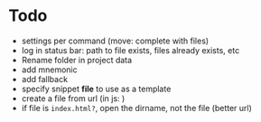 # Todo

- settings per command (move: complete with files)
- log in status bar: path to file exists, files already exists, etc
- Rename folder in project data
- add mnemonic
- add fallback
- specify snippet **file** to use as a template
- create a file from url (in js: <script type="text/javascript" src="file/to/create.js"></script>)
- if file is `index.html?`, open the dirname, not the file (better url)
